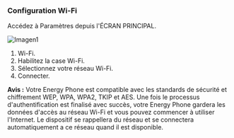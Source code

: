 ### Configuration Wi-Fi
Accédez à Paramètres depuis l'ÉCRAN PRINCIPAL.

![Imagen1](http://static.energysistem.com/images/manuals/42178/5424305156fba.jpg)

1.	Wi-Fi.
2.	Habilitez la case Wi-Fi.
3.	Sélectionnez votre réseau Wi-Fi.
4.	Connecter.

**Avis :** Votre Energy Phone est compatible avec les standards de sécurité et chiffrement WEP, WPA, WPA2, TKIP et AES.  Une fois le processus d'authentification est finalisé avec succès, votre Energy Phone gardera les données d'accès au réseau Wi-Fi et vous pouvez commencer à utiliser l'Internet. Le dispositif se rappellera du réseau et se connectera automatiquement a ce réseau quand il est disponible.
